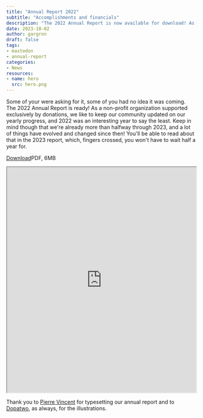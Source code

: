 ```yaml
---
title: "Annual Report 2022"
subtitle: "Accomplishments and financials"
description: "The 2022 Annual Report is now available for download! As a non-profit organization supported exclusively by donations, we like to keep our community updated on our yearly progress, and 2022 was an interesting year to say the least."
date: 2023-10-02
author: gargron
draft: false
tags:
- mastodon
- annual-report
categories:
- News
resources:
- name: hero
  src: hero.png
---
```


Some of your were asking for it, some of you had no idea it was coming. The 2022 Annual Report is ready! As a non-profit organization supported exclusively by donations, we like to keep our community updated on our yearly progress, and 2022 was an interesting year to say the least. Keep in mind though that we're already more than halfway through 2023, and a lot of things have evolved and changed since then! You'll be able to read about that in the 2023 report, which, fingers crossed, you won't have to wait half a year for.

<p><div class="not-prose flex items-center gap-4"><a href="https://joinmastodon.org/reports/Mastodon%20Annual%20Report%202022.pdf" class="text-sm items-center justify-center rounded-md border-2 border-blurple-500 bg-blurple-500 py-2 px-4 !font-semibold text-white transition-colors hover:border-blurple-600 hover:bg-blurple-600">Download</a><span class="font-semibold">PDF, 6MB</span></div></p>

<iframe src="https://joinmastodon.org/reports/Mastodon%20Annual%20Report%202022.pdf" width="100%" height="600rem" class="rounded-md shadow-lg"></iframe>

Thank you to [Pierre Vincent](https://hellopierre.fr/) for typesetting our annual report and to [Dopatwo](https://www.youtube.com/dopatwo), as always, for the illustrations.
